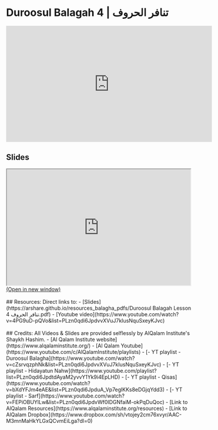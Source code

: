 # Duroosul Balagah 4 | تنافر الحروف

<iframe width="560" height="315" src="https://www.youtube-nocookie.com/embed/4PG9uD-pQVo?start=0" frameborder="0" allow="accelerometer; autoplay; encrypted-media; gyroscope; picture-in-picture" allowfullscreen="allowfullscreen"></iframe><BR>

<h2>Slides</h2>
<div>
    <object
    data='https://arshare.github.io/resources_balagha_pdfs/Duroosul Balagah Lesson 4 تنافر الحروف.pdf'
    type="application/pdf"
    width="560"
    height="315"
    >
    <iframe
        src='https://arshare.github.io/resources_balagha_pdfs/Duroosul Balagah Lesson 4 تنافر الحروف.pdf'
        width="500"
        height="315"
    >
    <p>This browser does not support PDF!</p>
    </iframe>
    </object>
</div>
<A HREF='https://arshare.github.io/resources_balagha_pdfs/Duroosul Balagah Lesson 4 تنافر الحروف.pdf' target=_>(Open in new window)</A>
<BR><BR>
## Resources:
Direct links to:
- [Slides](https://arshare.github.io/resources_balagha_pdfs/Duroosul Balagah Lesson 4 تنافر الحروف.pdf)
- [Youtube video](https://www.youtube.com/watch?v=4PG9uD-pQVo&list=PLzn0qdi6JpdvvXVuJ7kIusNquSxeyKJvc)
<BR><BR>
## Credits:
All Videos & Slides are provided selflessly by AlQalam Institute's Shaykh Hashim.
- [Al Qalam Institute website](https://www.alqalaminstitute.org/)
- [Al Qalam Youtube](https://www.youtube.com/c/AlQalamInstitute/playlists)
- [- YT playlist - Duroosul Balagha](https://www.youtube.com/watch?v=cZsrvqzphNk&list=PLzn0qdi6JpdvvXVuJ7kIusNquSxeyKJvc)
- [- YT playlist - Hidayatun Nahw](https://www.youtube.com/playlist?list=PLzn0qdi6JpdtdAyaM2yvvY1Yk9i4EpLHD)
- [- YT playlist - Qisas](https://www.youtube.com/watch?v=bXdYFJm4eAE&list=PLzn0qdi6JpduA_Vp7eglKKs8eDGjqYdd3)
- [- YT playlist - Sarf](https://www.youtube.com/watch?v=FEPiOBUYlLw&list=PLzn0qdi6JpdvWf0IDGNfaiM-okPqDuQoc)
- [Link to AlQalam Resources](https://www.alqalaminstitute.org/resources)
- [Link to AlQalam Dropbox](https://www.dropbox.com/sh/vtojey2cm76xvyr/AAC-M3mnMaHkYLGxQCvmEiLga?dl=0)
